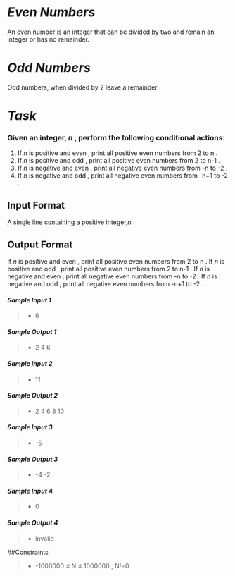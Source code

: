# *Even Numbers*
An even number is an integer that can be divided by two and remain an integer or has no remainder.

# *Odd Numbers*
Odd numbers, when divided by 2  leave a remainder .

# *Task*
### Given an integer, *_n_* , perform the following conditional actions:
1. If _n_  is positive and even , print all positive even numbers from 2 to n .
2. If _n_  is positive and odd , print all positive even numbers from 2 to n-1 .
3. If _n_ is negative and even , print  all negative even numbers from -n to -2 .
4. If _n_ is negative and odd , print  all negative even numbers from -n+1 to -2 .

## Input Format
A single line containing a positive integer,_n_ .

## Output Format
If _n_  is positive and even , print all positive even numbers from 2 to n .
If _n_  is positive and odd , print all positive even numbers from 2 to n-1 . 
If _n_ is negative and even , print  all negative even numbers from -n to -2 .
If _n_ is negative and odd , print  all negative even numbers from -n+1 to -2 .


#### *Sample Input 1* 
>- 6
#### *Sample Output 1*
>- 2 4 6



#### *Sample Input 2*
>- 11
#### *Sample Output 2*
>- 2 4 6 8 10 


#### *Sample Input 3*
>- -5
#### *Sample Output 3*
>- -4 -2


#### *Sample Input 4*
>- 0
#### *Sample Output 4*
>-  invalid


##Constraints
>- -1000000 ≤ N ≤ 1000000 , N!=0
